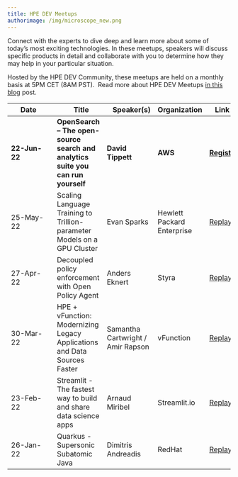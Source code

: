 ```yaml
---
title: HPE DEV Meetups
authorimage: /img/microscope_new.png
---
```

Connect with the experts to dive deep and learn more about some of today’s most exciting technologies. In these meetups, speakers will discuss specific products in detail and collaborate with you to determine how they may help in your particular situation.

Hosted by the HPE DEV Community, these meetups are held on a monthly basis at 5PM CET (8AM PST).  Read more about HPE DEV Meetups [in this blog](https://developer.hpe.com/blog/new-for-2022-hpe-dev-meetups/) post.

| &nbsp;&nbsp;&nbsp;&nbsp;&nbsp;Date&nbsp;&nbsp;&nbsp;&nbsp;&nbsp;&nbsp;&nbsp; | &nbsp;&nbsp;&nbsp;Title                                                          | &nbsp;&nbsp;&nbsp;Speaker(s)      | Organization               | &nbsp;&nbsp;&nbsp;Link&nbsp;&nbsp;&nbsp;&nbsp;&nbsp;                                                        |
| ---------------------------------------------------------------------------- | -------------------------------------------------------------------------------- | --------------------------------- | -------------------------- | ----------------------------------------------------------------------------------------------------------- |
| **22-Jun-22**                                                                | **OpenSearch – The open-source search and analytics suite you can run yourself** | **David Tippett**                 | **AWS**                    | **[Register](https://hpe.zoom.us/webinar/register/1616521724034/WN__33En3FZQAKTAI13MdwHnA)**                |
| 25-May-22                                                                    | Scaling Language Training to Trillion-parameter Models on a GPU Cluster          | Evan Sparks                       | Hewlett Packard Enterprise | [Replay](https://www.youtube.com/watch?v=rIPqCvvMmms&list=PLtS6YX0YOX4f5TyRI7jUdjm7D9H4laNlF&index=1)       |
| 27-Apr-22                                                                    | Decoupled policy enforcement with Open Policy Agent                              | Anders Eknert                     | Styra                      | [Replay](https://www.youtube.com/watch?v=_0XJnr8U0sU&list=PLtS6YX0YOX4f5TyRI7jUdjm7D9H4laNlF&index=1&t=15s) |
| 30-Mar-22                                                                    | HPE + vFunction: Modernizing Legacy Applications and Data Sources Faster         | Samantha Cartwright / Amir Rapson | vFunction                  | [Replay](https://www.youtube.com/watch?v=UvcyIjzml7s&list=PLtS6YX0YOX4f5TyRI7jUdjm7D9H4laNlF&index=1)       |
| 23-Feb-22                                                                    | Streamlit - The fastest way to build and share data science apps                 | Arnaud Miribel                    | Streamlit.io               | [Replay](https://youtu.be/sdgTYy3BJiM&list=PLtS6YX0YOX4f5TyRI7jUdjm7D9H4laNlF)                              |
| 26-Jan-22                                                                    | Quarkus - Supersonic Subatomic Java                                              | Dimitris Andreadis                | RedHat                     | [Replay](https://www.youtube.com/watch?v=mY1z9OC0y54&list=PLtS6YX0YOX4f5TyRI7jUdjm7D9H4laNlF)               |